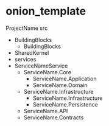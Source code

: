 # onion_template
ProjectName
src
- BuildingBlocks
    - BuildingBlocks
- SharedKernel
- services
 - ServiceNameService
    -  ServiceName.Core
        -  ServiceName.Application
        -  ServiceName.Domain
    -  ServiceName.Infrastructure
        - ServiceName.Infrastructure
        - ServiceName.Persistence
    -  ServiceName.API
    -  ServiceName.Contracts